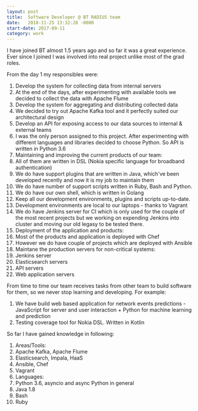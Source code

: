 ```yaml
---
layout: post
title:  Software Developer @ BT RADIUS team
date:   2018-11-25 13:32:28 -0000
start-date: 2017-09-11
category: work
---
```

I have joined BT almost 1.5 years ago and so far it was a great experience.
Ever since I joined I was involved into real project unlike most of the grad roles.

From the day 1 my responsibles were:
1. Develop the system for collecting data from internal servers
  1. At the end of the days, after experimenting with available tools we decided to collect the data with Apache Flume
2. Develop the system for aggregating and distributing collected data
  1. We decided to try out Apache Kafka tool and it perfectly suited our architectural design
3. Develop an API for exposing access to our data sources to internal & external teams
  1. I was the only person assigned to this project. After experimenting with different languages and libraries decided to choose Python. So API is written in Python 3.6
4. Maintaining and improving the current products of our team:
  1. All of them are written in DSL (Nokia specific language for broadband authentication)
  2. We do have support plugins that are written in Java, which've been developed recently and now it is my job to maintain them
  3. We do have number of support scripts written in Ruby, Bash and Python.
  3. We do have our own shell, which is written in Golang
5. Keep all our development environments, plugins and scripts up-to-date.
  1. Development environments are local to our laptops - thanks to Vagrant
  2. We do have Jenkins server for CI which is only used for the couple of the most recent projects but we working on expending Jenkins into cluster and moving our old legasy to be tested there.
5. Deployment of the application and products:
  1. Most of the products and application is deployed with Chef
  2. However we do have couple of projects which are deployed with Ansible
6. Maintane the production servers for non-critical systems:
  1. Jenkins server
  2. Elasticsearch servers
  3. API servers
  4. Web application servers

From time to time our team receives tasks from other team to build software for them, so we never stop learning and developing. For example:
1. We have build web based application for network events predictions - JavaScript for server and user interaction + Python for machine learning and prediction
2. Testing coverage tool for Nokia DSL. Written in Kotlin


So far I have gained knowledge in following:
1. Areas/Tools:
  1. Apache Kafka, Apache Flume
  2. Elasticsearch, Impala, HaaS
  3. Ansible, Chef
  4. Vagrant
2. Languages:
  1. Python 3.6, asyncio and async Python in general
  2. Java 1.8
  3. Bash
  4. Ruby

